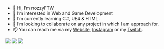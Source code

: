 - 👋 Hi, I’m nozzyFTW
- 👀 I’m interested in Web and Game Development 
- 🌱 I’m currently learning C#, UE4 & HTML.
- 💞️ I’m looking to collaborate on any project in which I am approach for.
- 📫 You can reach me via my [Website](https://nozzy.epizy.com), [Instagram](https://www.instagram.com/nozzyftw) or my [Twitch](https://www.twitch.tv/nozzyftw).

![](https://img.shields.io/badge/Code-HTML-informational?style=flat&logo=html5&logoColor=white&color=2bbc8a) ![](https://img.shields.io/badge/<WORD_ON_LEFT>-<WORD_ON_RIGHT>-informational?style=flat&logo=data:image/svg%2bxml;base64,<BASE64_DATA>) ![](https://img.shields.io/badge/<WORD_ON_LEFT>-<WORD_ON_RIGHT>-informational?style=flat&logo=data:image/svg%2bxml;base64,<BASE64_DATA>)
<!---
nozzyFTW/nozzyFTW is a ✨ special ✨ repository because its `README.md` (this file) appears on your GitHub profile.
You can click the Preview link to take a look at your changes.
--->
